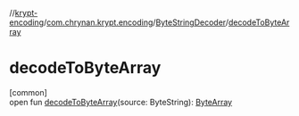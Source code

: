 //[krypt-encoding](../../../index.md)/[com.chrynan.krypt.encoding](../index.md)/[ByteStringDecoder](index.md)/[decodeToByteArray](decode-to-byte-array.md)

# decodeToByteArray

[common]\
open fun [decodeToByteArray](decode-to-byte-array.md)(source: ByteString): [ByteArray](https://kotlinlang.org/api/latest/jvm/stdlib/kotlin/-byte-array/index.html)
